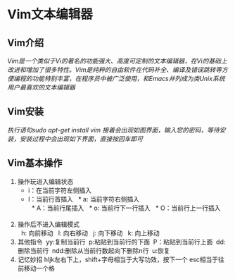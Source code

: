 # Vim文本编辑器
## Vim介绍
*Vim是一个类似于Vi的著名的功能强大、高度可定制的文本编辑器，在Vi的基础上改进和增加了很多特性。Vim是纯粹的自由软件在代码补全、编译及错误跳转等方便编程的功能特别丰富，在程序员中被广泛使用，和Emacs并列成为类Unix系统用户最喜欢的文本编辑器*
## Vim安装
*执行语句sudo apt-get install vim*
*接着会出现如图界面，输入您的密码，等待安装，安装过程中会出现如下界面，直接按回车即可*
## Vim基本操作
1. 操作玩进入编辑状态          
   * i：在当前字符左侧插入      
   * I：当前行首插入
   * a: 当前字符右侧插入      
   * A：当前行尾插入
   * o: 当前行下一行插入
   * O：当前行上一行插入      
2. 操作后不进入编辑模式         
   h: 向前移动
   l: 向右移动
   j: 向下移动
   k: 向上移动
3. 其他指令
  yy:复制当前行
  p:粘贴到当前行的下面
  P：粘贴到当前行上面
  dd:删除当前行
  ndd:删除从当前行数起向下删除n行
  u:恢复
4. 记忆妙招
hljk左右下上，shift+字母相当于大写功效，按下一个 esc相当于往前移动一个格     


    
